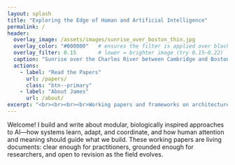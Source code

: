 ```yaml
---
layout: splash
title: "Exploring the Edge of Human and Artificial Intelligence"
permalink: /
header:
  overlay_image: /assets/images/sunrise_over_boston_thin.jpg
  overlay_color: "#000000"   # ensures the filter is applied over black, not theme default
  overlay_filter: 0.15       # lower = brighter image (try 0.15–0.22)
  caption: "Sunrise over the Charles River between Cambridge and Boston"
  actions:
    - label: "Read the Papers"
      url: /papers/
      class: "btn--primary"
    - label: "About James"
      url: /about/
excerpt: "<br><br><br><br>Working papers and frameworks on architecture, attention, and the pursuit of wisdom in machine intelligence."
---
```


<style>
/* Shallower hero that still expands to fit its content */
.page__hero--overlay {
  min-height: 48vh !important;          /* target height */
  height: auto !important;               /* allow growth for buttons */
  background-position: center 35% !important;
  background-size: cover !important;
  padding-top: 1.75rem !important;
  padding-bottom: 1.75rem !important;
}

/* remove the earlier ::before hack; let theme handle it normally */
.page__hero--overlay::before {
  height: auto !important;
  padding-top: 0 !important;
}

/* keep subtitle lower relative to title */
.page__hero .page__lead {
  margin-top: 2.5rem !important;
}

/* optional: nudge the whole block a touch */
.page__hero--overlay .wrapper {
  padding-top: 0.5rem !important;       /* increase to push lower */
  padding-bottom: 0.5rem !important;
}

/* mobile: a bit taller for readability */
@media (max-width: 768px) {
  .page__hero--overlay {
    min-height: 52vh !important;
    background-position: center 40% !important;
  }
}
</style>

Welcome! I build and write about modular, biologically inspired approaches to AI—how systems learn, adapt, and coordinate, and how human attention and meaning should guide what we build. These working papers are living documents: clear enough for practitioners, grounded enough for researchers, and open to revision as the field evolves.
